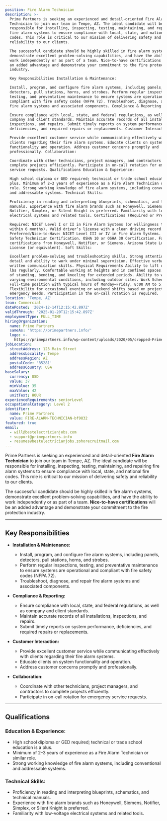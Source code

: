 ```yaml
---
position: Fire Alarm Technician
description: >-
  Prime Partners is seeking an experienced and detail-oriented Fire Alarm
  Technician to join our team in Tempe, AZ. The ideal candidate will be
  responsible for installing, inspecting, testing, maintaining, and repairing
  fire alarm systems to ensure compliance with local, state, and national fire
  codes. This role is critical to our mission of delivering safety and
  reliability to our clients.

  The successful candidate should be highly skilled in fire alarm systems,
  demonstrate excellent problem-solving capabilities, and have the ability to
  work independently or as part of a team. Nice-to-have certifications will be
  an added advantage and demonstrate your commitment to the fire protection
  industry.

  Key Responsibilities Installation & Maintenance:

  Install, program, and configure fire alarm systems, including panels,
  detectors, pull stations, horns, and strobes. Perform regular inspections,
  testing, and preventative maintenance to ensure systems are operational and
  compliant with fire safety codes (NFPA 72). Troubleshoot, diagnose, and repair
  fire alarm systems and associated components. Compliance & Reporting:

  Ensure compliance with local, state, and federal regulations, as well as
  company and client standards. Maintain accurate records of all installations,
  inspections, and repairs. Submit timely reports on system performance,
  deficiencies, and required repairs or replacements. Customer Interaction:

  Provide excellent customer service while communicating effectively with
  clients regarding their fire alarm systems. Educate clients on system
  functionality and operation. Address customer concerns promptly and
  professionally. Collaboration:

  Coordinate with other technicians, project managers, and contractors to
  complete projects efficiently. Participate in on-call rotation for emergency
  service requests. Qualifications Education & Experience:

  High school diploma or GED required; technical or trade school education is a
  plus. Minimum of 2–3 years of experience as a Fire Alarm Technician or similar
  role. Strong working knowledge of fire alarm systems, including conventional
  and addressable systems. Technical Skills:

  Proficiency in reading and interpreting blueprints, schematics, and technical
  manuals. Experience with fire alarm brands such as Honeywell, Siemens,
  Notifier, Simplex, or Silent Knight is preferred. Familiarity with low-voltage
  electrical systems and related tools. Certifications (Required or Preferred):

  Required: NICET Level I or II in Fire Alarm Systems (or willingness to obtain
  within 6 months). Valid driver’s license with a clean driving record.
  Preferred/Nice-to-Have: NICET Level III or IV in Fire Alarm Systems. Fire/Life
  Safety Technician Certification. OSHA 10 or OSHA 30 Certification. Factory
  certifications from Honeywell, Notifier, or Siemens. Arizona State Low Voltage
  License (or equivalent). Soft Skills:

  Excellent problem-solving and troubleshooting skills. Strong attention to
  detail and ability to work under minimal supervision. Effective verbal and
  written communication skills. Physical Requirements Ability to lift up to 50
  lbs regularly. Comfortable working at heights and in confined spaces. Capable
  of standing, bending, and kneeling for extended periods. Ability to work in
  varying environmental conditions, including outdoor sites. Work Schedule
  Full-time position with typical hours of Monday–Friday, 8:00 AM to 5:00 PM.
  Flexibility for occasional evening or weekend shifts based on project or
  emergency needs. Participation in the on-call rotation is required.
location: 'Tempe, AZ'
team: Commercial
datePosted: '2024-12-14T12:15:42.897Z'
validThrough: '2025-01-20T12:15:42.897Z'
employmentType: FULL_TIME
hiringOrganization:
  name: Prime Partners
  sameAs: 'https://primepartners.info/'
  logo: >-
    https://primepartners.info/wp-content/uploads/2020/05/cropped-Prime-Partners-Logo-NO-BG-1-1.png
jobLocation:
  streetAddress: 123 Main Street
  addressLocality: Tempe
  addressRegion: AZ
  postalCode: '85281'
  addressCountry: USA
baseSalary:
  currency: USD
  value: 37
  minValue: 35
  maxValue: 42
  unitText: HOUR
experienceRequirements: seniorLevel
occupationalCategory: Level 2
identifier:
  name: Prime Partners
  value: FIRE-ALARM-TECHNICIAN-bf9832
featured: true
email:
  - will@bestelectricianjobs.com
  - support@primepartners.info
  - resumes@bestelectricianjobs.zohorecruitmail.com
---
```


Prime Partners is seeking an experienced and detail-oriented **Fire Alarm Technician** to join our team in Tempe, AZ. The ideal candidate will be responsible for installing, inspecting, testing, maintaining, and repairing fire alarm systems to ensure compliance with local, state, and national fire codes. This role is critical to our mission of delivering safety and reliability to our clients.

The successful candidate should be highly skilled in fire alarm systems, demonstrate excellent problem-solving capabilities, and have the ability to work independently or as part of a team. **Nice-to-have certifications** will be an added advantage and demonstrate your commitment to the fire protection industry.

---

## Key Responsibilities  
- **Installation & Maintenance:**
  - Install, program, and configure fire alarm systems, including panels, detectors, pull stations, horns, and strobes.
  - Perform regular inspections, testing, and preventative maintenance to ensure systems are operational and compliant with fire safety codes (NFPA 72).
  - Troubleshoot, diagnose, and repair fire alarm systems and associated components.

- **Compliance & Reporting:**
  - Ensure compliance with local, state, and federal regulations, as well as company and client standards.
  - Maintain accurate records of all installations, inspections, and repairs.
  - Submit timely reports on system performance, deficiencies, and required repairs or replacements.

- **Customer Interaction:**
  - Provide excellent customer service while communicating effectively with clients regarding their fire alarm systems.
  - Educate clients on system functionality and operation.
  - Address customer concerns promptly and professionally.

- **Collaboration:**
  - Coordinate with other technicians, project managers, and contractors to complete projects efficiently.
  - Participate in on-call rotation for emergency service requests.

---

## Qualifications  
### Education & Experience:  
- High school diploma or GED required; technical or trade school education is a plus.  
- Minimum of 2–3 years of experience as a Fire Alarm Technician or similar role.  
- Strong working knowledge of fire alarm systems, including conventional and addressable systems.  

### Technical Skills:  
- Proficiency in reading and interpreting blueprints, schematics, and technical manuals.  
- Experience with fire alarm brands such as Honeywell, Siemens, Notifier, Simplex, or Silent Knight is preferred.  
- Familiarity with low-voltage electrical systems and related tools.  
